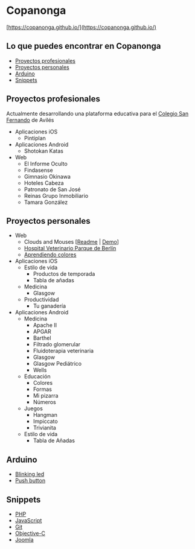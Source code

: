 # Copanonga

[https://copanonga.github.io/](https://copanonga.github.io/)

## Lo que puedes encontrar en Copanonga

- [Proyectos profesionales](#proyectos-profesionales)
- [Proyectos personales](#proyectos-personales)
- [Arduino](#arduino)
- [Snippets](#snippets)

## Proyectos profesionales

Actualmente desarrollando una plataforma educativa para el [Colegio San Fernando](http://sanfer.es) de Avilés

* Aplicaciones iOS
  * Pintiplan
* Aplicaciones Android
  * Shotokan Katas
* Web
  * El Informe Oculto
  * Findasense
  * Gimnasio Okinawa
  * Hoteles Cabeza
  * Patronato de San José
  * Reinas Grupo Inmobiliario
  * Tamara González

## Proyectos personales

* Web
  * Clouds and Mouses [[Readme](https://github.com/copanonga/CloudsAndMouses) | [Demo](https://copanonga.github.io/CloudsAndMouses/)]
  * [Hospital Veterinario Parque de Berlín](https://copanonga.github.io/HospitalVeterinarioParqueDeBerlin/)
  * [Aprendiendo colores](https://copanonga.github.io/AprendiendoColores/)
* Aplicaciones iOS
  * Estilo de vida
     * Productos de temporada
     * Tabla de añadas
  * Medicina
     * Glasgow
  * Productividad
     * Tu ganadería
* Aplicaciones Android
  * Medicina
     * Apache II
     * APGAR
     * Barthel
     * Filtrado glomerular
     * Fluidoterapia veterinaria
     * Glasgow
     * Glasgow Pediátrico
     * Wells
  * Educación
     * Colores
     * Formas
     * Mi pizarra
     * Números
  * Juegos
     * Hangman
     * Impiccato
     * Trivianita
  * Estilo de vida
     * Tabla de Añadas

## Arduino

* [Blinking led](https://github.com/copanonga/BlinkingLed)
* [Push button](https://github.com/copanonga/PushButton)

## Snippets

* [PHP](https://github.com/copanonga/PHP/blob/master/README.md)
* [JavaScript](https://github.com/copanonga/JavaScript/blob/master/README.md)
* [Git](https://github.com/copanonga/git/blob/master/README.md)
* [Objective-C](https://github.com/copanonga/Objective-C)
* [Joomla](https://github.com/copanonga/Joomla)

